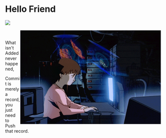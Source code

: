 # Hello Friend
![](https://komarev.com/ghpvc/?username=drMy5tery&color=blue&label=Hits)
<div align="center">
   <img align="right" src="https://github.com/drMy5tery/drMy5tery/blob/main/media/gif/lain%20coding.gif">
   </br>
   <p align="left">What isn't Added never happened,</p>
   <p align="left">Commit is merely a record, you just need to Push that record.</p>
</div>

<!--
**drMy5tery/drMy5tery** is a ✨ _special_ ✨ repository because its `README.md` (this file) appears on your GitHub profile.

Here are some ideas to get you started:

- 🔭 I’m currently working on ...
- 🌱 I’m currently learning ...
- 👯 I’m looking to collaborate on ...
- 🤔 I’m looking for help with ...
- 💬 Ask me about ...
- 📫 How to reach me: ...
- 😄 Pronouns: ...
- ⚡ Fun fact: ...
-->

